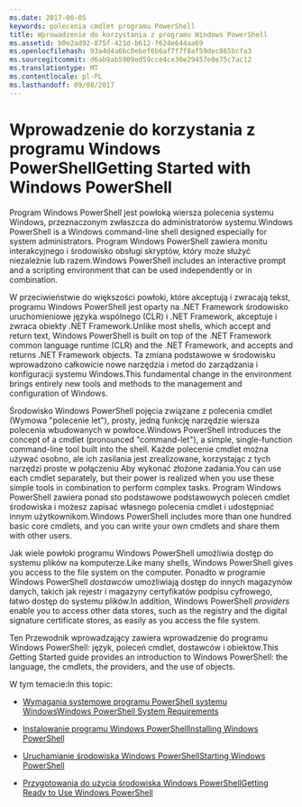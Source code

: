 ```yaml
---
ms.date: 2017-06-05
keywords: polecenia cmdlet programu PowerShell
title: Wprowadzenie do korzystania z programu Windows PowerShell
ms.assetid: b0e2ad92-875f-421d-b612-f624e644aa69
ms.openlocfilehash: 93a4d4a6bc0ebef6b6af7f7f8af59dec865bcfa3
ms.sourcegitcommit: d6ab9ab5909ed59cce4ce30e29457e0e75c7ac12
ms.translationtype: MT
ms.contentlocale: pl-PL
ms.lasthandoff: 09/08/2017
---
```

# <a name="getting-started-with-windows-powershell"></a><span data-ttu-id="d2c8e-103">Wprowadzenie do korzystania z programu Windows PowerShell</span><span class="sxs-lookup"><span data-stu-id="d2c8e-103">Getting Started with Windows PowerShell</span></span>
<span data-ttu-id="d2c8e-104">Program Windows PowerShell jest powłoką wiersza polecenia systemu Windows, przeznaczonym zwłaszcza do administratorów systemu.</span><span class="sxs-lookup"><span data-stu-id="d2c8e-104">Windows PowerShell is a Windows command-line shell designed especially for system administrators.</span></span> <span data-ttu-id="d2c8e-105">Program Windows PowerShell zawiera monitu interakcyjnego i środowisko obsługi skryptów, który może służyć niezależnie lub razem.</span><span class="sxs-lookup"><span data-stu-id="d2c8e-105">Windows PowerShell includes an interactive prompt and a scripting environment that can be used independently or in combination.</span></span>

<span data-ttu-id="d2c8e-106">W przeciwieństwie do większości powłoki, które akceptują i zwracają tekst, programu Windows PowerShell jest oparty na .NET Framework środowisko uruchomieniowe języka wspólnego (CLR) i .NET Framework, akceptuje i zwraca obiekty .NET Framework.</span><span class="sxs-lookup"><span data-stu-id="d2c8e-106">Unlike most shells, which accept and return text, Windows PowerShell is built on top of the .NET Framework common language runtime (CLR) and the .NET Framework, and accepts and returns .NET Framework objects.</span></span> <span data-ttu-id="d2c8e-107">Ta zmiana podstawowe w środowisku wprowadzono całkowicie nowe narzędzia i metod do zarządzania i konfiguracji systemu Windows.</span><span class="sxs-lookup"><span data-stu-id="d2c8e-107">This fundamental change in the environment brings entirely new tools and methods to the management and configuration of Windows.</span></span>

<span data-ttu-id="d2c8e-108">Środowisko Windows PowerShell pojęcia związane z polecenia cmdlet (Wymowa "polecenie let"), prosty, jedną funkcję narzędzie wiersza polecenia wbudowanych w powłoce.</span><span class="sxs-lookup"><span data-stu-id="d2c8e-108">Windows PowerShell introduces the concept of a cmdlet (pronounced "command-let"), a simple, single-function command-line tool built into the shell.</span></span> <span data-ttu-id="d2c8e-109">Każde polecenie cmdlet można używać osobno, ale ich zasilania jest zrealizowane, korzystając z tych narzędzi proste w połączeniu Aby wykonać złożone zadania.</span><span class="sxs-lookup"><span data-stu-id="d2c8e-109">You can use each cmdlet separately, but their power is realized when you use these simple tools in combination to perform complex tasks.</span></span> <span data-ttu-id="d2c8e-110">Program Windows PowerShell zawiera ponad sto podstawowe podstawowych poleceń cmdlet środowiska i możesz zapisać własnego polecenia cmdlet i udostępniać innym użytkownikom.</span><span class="sxs-lookup"><span data-stu-id="d2c8e-110">Windows PowerShell includes more than one hundred basic core cmdlets, and you can write your own cmdlets and share them with other users.</span></span>

<span data-ttu-id="d2c8e-111">Jak wiele powłoki programu Windows PowerShell umożliwia dostęp do systemu plików na komputerze.</span><span class="sxs-lookup"><span data-stu-id="d2c8e-111">Like many shells, Windows PowerShell gives you access to the file system on the computer.</span></span> <span data-ttu-id="d2c8e-112">Ponadto w programie Windows PowerShell *dostawców* umożliwiają dostęp do innych magazynów danych, takich jak rejestr i magazyny certyfikatów podpisu cyfrowego, łatwo dostęp do systemu plików.</span><span class="sxs-lookup"><span data-stu-id="d2c8e-112">In addition, Windows PowerShell *providers* enable you to access other data stores, such as the registry and the digital signature certificate stores, as easily as you access the file system.</span></span>

<span data-ttu-id="d2c8e-113">Ten Przewodnik wprowadzający zawiera wprowadzenie do programu Windows PowerShell: język, poleceń cmdlet, dostawców i obiektów.</span><span class="sxs-lookup"><span data-stu-id="d2c8e-113">This Getting Started guide provides an introduction to Windows PowerShell: the language, the cmdlets, the providers, and the use of objects.</span></span>

<span data-ttu-id="d2c8e-114">W tym temacie:</span><span class="sxs-lookup"><span data-stu-id="d2c8e-114">In this topic:</span></span>

- [<span data-ttu-id="d2c8e-115">Wymagania systemowe programu PowerShell systemu Windows</span><span class="sxs-lookup"><span data-stu-id="d2c8e-115">Windows PowerShell System Requirements</span></span>](../setup/Windows-PowerShell-System-Requirements.md)

- [<span data-ttu-id="d2c8e-116">Instalowanie programu Windows PowerShell</span><span class="sxs-lookup"><span data-stu-id="d2c8e-116">Installing Windows PowerShell</span></span>](../setup/Installing-Windows-PowerShell.md)

- [<span data-ttu-id="d2c8e-117">Uruchamianie środowiska Windows PowerShell</span><span class="sxs-lookup"><span data-stu-id="d2c8e-117">Starting Windows PowerShell</span></span>](../setup/Starting-Windows-PowerShell.md)

- [<span data-ttu-id="d2c8e-118">Przygotowania do użycia środowiska Windows PowerShell</span><span class="sxs-lookup"><span data-stu-id="d2c8e-118">Getting Ready to Use Windows PowerShell</span></span>](Getting-Ready-to-Use-Windows-PowerShell.md)

